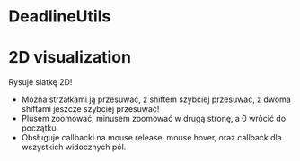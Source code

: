 # DeadlineUtils


# 2D visualization
Rysuje siatkę 2D! 
* Można strzałkami ją przesuwać, z shiftem szybciej przesuwać, z dwoma shiftami jeszcze szybciej przesuwać!
* Plusem zoomować, minusem zoomować w drugą stronę, a 0 wrócić do początku.
* Obsługuje callbacki na mouse release, mouse hover, oraz callback dla wszystkich widocznych pól.
